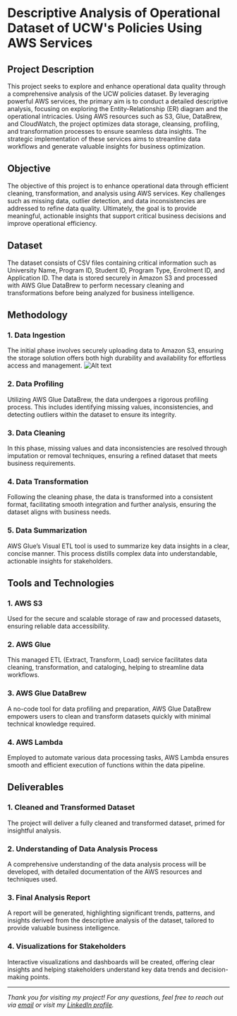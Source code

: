 # Descriptive Analysis of Operational Dataset of UCW's Policies Using AWS Services

## Project Description
This project seeks to explore and enhance operational data quality through a comprehensive analysis of the UCW policies dataset. By leveraging powerful AWS services, the primary aim is to conduct a detailed descriptive analysis, focusing on exploring the Entity-Relationship (ER) diagram and the operational intricacies. Using AWS resources such as S3, Glue, DataBrew, and CloudWatch, the project optimizes data storage, cleansing, profiling, and transformation processes to ensure seamless data insights. The strategic implementation of these services aims to streamline data workflows and generate valuable insights for business optimization.

## Objective
The objective of this project is to enhance operational data through efficient cleaning, transformation, and analysis using AWS services. Key challenges such as missing data, outlier detection, and data inconsistencies are addressed to refine data quality. Ultimately, the goal is to provide meaningful, actionable insights that support critical business decisions and improve operational efficiency.

## Dataset
The dataset consists of CSV files containing critical information such as University Name, Program ID, Student ID, Program Type, Enrolment ID, and Application ID. The data is stored securely in Amazon S3 and processed with AWS Glue DataBrew to perform necessary cleaning and transformations before being analyzed for business intelligence.

## Methodology

### 1. Data Ingestion
The initial phase involves securely uploading data to Amazon S3, ensuring the storage solution offers both high durability and availability for effortless access and management.
![Alt text](images)

### 2. Data Profiling
Utilizing AWS Glue DataBrew, the data undergoes a rigorous profiling process. This includes identifying missing values, inconsistencies, and detecting outliers within the dataset to ensure its integrity.

### 3. Data Cleaning
In this phase, missing values and data inconsistencies are resolved through imputation or removal techniques, ensuring a refined dataset that meets business requirements.

### 4. Data Transformation
Following the cleaning phase, the data is transformed into a consistent format, facilitating smooth integration and further analysis, ensuring the dataset aligns with business needs.

### 5. Data Summarization
AWS Glue’s Visual ETL tool is used to summarize key data insights in a clear, concise manner. This process distills complex data into understandable, actionable insights for stakeholders.

## Tools and Technologies

### 1. AWS S3
Used for the secure and scalable storage of raw and processed datasets, ensuring reliable data accessibility.

### 2. AWS Glue
This managed ETL (Extract, Transform, Load) service facilitates data cleaning, transformation, and cataloging, helping to streamline data workflows.

### 3. AWS Glue DataBrew
A no-code tool for data profiling and preparation, AWS Glue DataBrew empowers users to clean and transform datasets quickly with minimal technical knowledge required.

### 4. AWS Lambda
Employed to automate various data processing tasks, AWS Lambda ensures smooth and efficient execution of functions within the data pipeline.

## Deliverables

### 1. Cleaned and Transformed Dataset
The project will deliver a fully cleaned and transformed dataset, primed for insightful analysis.

### 2. Understanding of Data Analysis Process
A comprehensive understanding of the data analysis process will be developed, with detailed documentation of the AWS resources and techniques used.

### 3. Final Analysis Report
A report will be generated, highlighting significant trends, patterns, and insights derived from the descriptive analysis of the dataset, tailored to provide valuable business intelligence.

### 4. Visualizations for Stakeholders
Interactive visualizations and dashboards will be created, offering clear insights and helping stakeholders understand key data trends and decision-making points.

---

*Thank you for visiting my project! For any questions, feel free to reach out via [email](mailto:your-email@example.com) or visit my [LinkedIn profile](https://www.linkedin.com/in/your-linkedin).*
